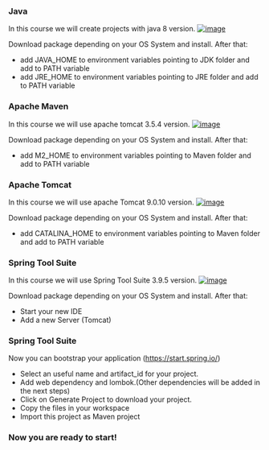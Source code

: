 ### Java
In this course we will create projects with java 8 version.
[![image](https://image.ibb.co/nkxzop/images.jpg)](https://www.oracle.com/technetwork/java/javase/downloads/jdk8-downloads-2133151.html)

Download package depending on your OS System and install. After that:
  - add JAVA_HOME to environment variables pointing to JDK folder and add to PATH variable
  - add JRE_HOME to environment variables pointing to JRE folder and add to PATH variable
  
### Apache Maven
In this course we will use apache tomcat 3.5.4 version.
[![image](https://image.ibb.co/nkxzop/images.jpg)](https://maven.apache.org/download.cgi)

Download package depending on your OS System and install. After that:
  - add M2_HOME to environment variables pointing to Maven folder and add to PATH variable
  
### Apache Tomcat
In this course we will use apache Tomcat 9.0.10 version.
[![image](https://image.ibb.co/nkxzop/images.jpg)](https://archive.apache.org/dist/tomcat/tomcat-9/)

Download package depending on your OS System and install. After that:
  - add CATALINA_HOME to environment variables pointing to Maven folder and add to PATH variable 
  
### Spring Tool Suite

In this course we will use Spring Tool Suite 3.9.5 version.
[![image](https://image.ibb.co/nkxzop/images.jpg)](https://spring.io/blog/2018/07/05/spring-tool-suite-3-9-5-released)

Download package depending on your OS System and install. After that:
  - Start your new IDE
  - Add a new Server (Tomcat)
  
### Spring Tool Suite  

Now you can bootstrap your application (https://start.spring.io/)
  - Select an useful name and artifact_id for your project.
  - Add web dependency and lombok.(Other dependencies will be added in the next steps)
  - Click on Generate Project to download your project.
  - Copy the files in your workspace
  - Import this project as Maven project
  
  ### Now you are ready to start!

